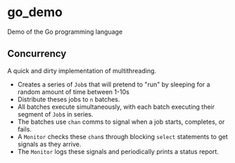 # go_demo
Demo of the Go programming language

## Concurrency
A quick and dirty implementation of multithreading. 
- Creates a series of `Job`s that will pretend to "run" by sleeping for a random amount of time between 1-10s
- Distribute theses jobs to `n` batches.
- All batches execute simultaneously, with each batch executing their segment of `Job`s in series.
- The batches use `chan` comms to signal when a job starts, completes, or fails.
- A `Monitor` checks these `chan`s through blocking `select` statements to get signals as they arrive.
- The `Monitor` logs these signals and periodically prints a status report.
